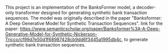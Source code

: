 This project is an implementation of the BanksFormer model, a decoder-only transformer designed for generating synthetic bank transaction sequences. 
The model was originally described in the paper "Banksformer: A Deep Generative Model for Synthetic Transaction Sequences".
link for the paper:
https://www.semanticscholar.org/paper/Banksformer%3A-A-Deep-Generative-Model-for-Synthetic-Nickerson-Tricco/cf99d7e50d1f68987428cb9dd6f3445a1995db4c, to generate
synthetic bank transaction sequences.
